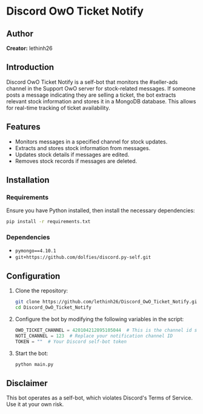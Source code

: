 # Discord OwO Ticket Notify

## Author
**Creator:** lethinh26

## Introduction
Discord OwO Ticket Notify is a self-bot that monitors the #seller-ads channel in the Support OwO server for stock-related messages. If someone posts a message indicating they are selling a ticket, the bot extracts relevant stock information and stores it in a MongoDB database. This allows for real-time tracking of ticket availability.

## Features
- Monitors messages in a specified channel for stock updates.
- Extracts and stores stock information from messages.
- Updates stock details if messages are edited.
- Removes stock records if messages are deleted.

## Installation
### Requirements
Ensure you have Python installed, then install the necessary dependencies:
```bash
pip install -r requirements.txt
```

### Dependencies
- `pymongo==4.10.1`
- `git+https://github.com/dolfies/discord.py-self.git`

## Configuration
1. Clone the repository:
   ```bash
   git clone https://github.com/lethinh26/Discord_OwO_Ticket_Notify.git
   cd Discord_OwO_Ticket_Notify
   ```
2. Configure the bot by modifying the following variables in the script:
   ```python
   OWO_TICKET_CHANNEL = 420104212895105044  # This is the channel id seller-ads DO NOT EDIT
   NOTI_CHANNEL = 123  # Replace your notification channel ID
   TOKEN = ""  # Your Discord self-bot token
   ```
3. Start the bot:
   ```bash
   python main.py
   ```

## Disclaimer
This bot operates as a self-bot, which violates Discord's Terms of Service. Use it at your own risk.

